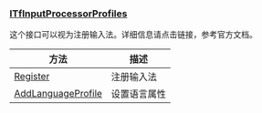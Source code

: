 ### [ITfInputProcessorProfiles](https://learn.microsoft.com/zh-cn/windows/win32/api/msctf/nn-msctf-itfinputprocessorprofiles)

这个接口可以视为注册输入法。详细信息请点击链接，参考官方文档。

方法|描述
-|-
[Register][1]			|注册输入法
[AddLanguageProfile][2]	|设置语言属性

[1]: https://learn.microsoft.com/zh-cn/windows/win32/api/msctf/nf-msctf-itfinputprocessorprofiles-register
[2]: https://learn.microsoft.com/zh-cn/windows/win32/api/msctf/nf-msctf-itfinputprocessorprofiles-addlanguageprofile